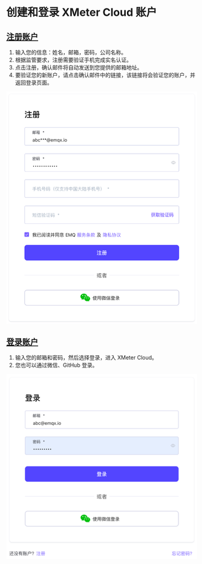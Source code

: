 # 创建和登录 XMeter Cloud 账户

## [注册账户](https://www.emqx.com/zh/signup?continue=https://www.emqx.com/zh/products/xmeter)

1. 输入您的信息：姓名，邮箱，密码，公司名称。
2. 根据监管要求，注册需要验证手机完成实名认证。
3. 点击注册，确认邮件将自动发送到您提供的邮箱地址。
4. 要验证您的新账户，请点击确认邮件中的链接，该链接将会验证您的账户，并返回登录页面。

![signup](../_assets/signup.png)



## [登录账户](https://www.emqx.com/zh/signin?continue=https://www.emqx.com/cn/cloud)

1. 输入您的邮箱和密码，然后选择登录，进入 XMeter Cloud。
2. 您也可以通过微信、GitHub 登录。

![login](../_assets/login.png)
